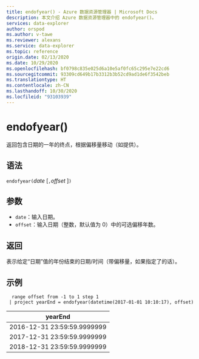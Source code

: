 ```yaml
---
title: endofyear() - Azure 数据资源管理器 | Microsoft Docs
description: 本文介绍 Azure 数据资源管理器中的 endofyear()。
services: data-explorer
author: orspod
ms.author: v-tawe
ms.reviewer: alexans
ms.service: data-explorer
ms.topic: reference
origin.date: 02/13/2020
ms.date: 10/29/2020
ms.openlocfilehash: bf0798c835e025d6a10e5af0fc65c295e7e22cd6
ms.sourcegitcommit: 93309cd649b17b3312b3b52cd9ad1de6f3542beb
ms.translationtype: HT
ms.contentlocale: zh-CN
ms.lasthandoff: 10/30/2020
ms.locfileid: "93103939"
---
```

# <a name="endofyear"></a>endofyear()

返回包含日期的一年的终点，根据偏移量移动（如提供）。

## <a name="syntax"></a>语法

`endofyear(`*date* [`,`*offset* ]`)`

## <a name="arguments"></a>参数

* `date`：输入日期。
* `offset`：输入日期（整数，默认值为 0）中的可选偏移年数。

## <a name="returns"></a>返回

表示给定“日期”值的年份结束的日期/时间（带偏移量，如果指定了的话）。

## <a name="example"></a>示例

```kusto
  range offset from -1 to 1 step 1
 | project yearEnd = endofyear(datetime(2017-01-01 10:10:17), offset) 
```

|yearEnd|
|---|
|2016-12-31 23:59:59.9999999|
|2017-12-31 23:59:59.9999999|
|2018-12-31 23:59:59.9999999|